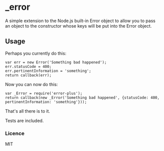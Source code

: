 # _error

A simple extension to the Node.js built-in Error object to allow you to pass an object to the constructor whose keys will be put into the Error object.

## Usage

Perhaps you currently do this:

```
var err = new Error('Something bad happened');
err.statusCode = 400;
err.pertinentInformation = 'something';
return callback(err);
```

Now you can now do this:
```
var _Error = require('error-plus');
return callback(new _Error('Something bad happened', {statusCode: 400, pertinentInformation: 'something'}));
```

That's all there is to it.

Tests are included.

### Licence

MIT
